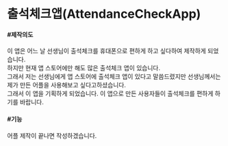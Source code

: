 <h1>출석체크앱(AttendanceCheckApp)</h1>

<h4>#제작의도</h4>
이 앱은 어느 날 선생님이 출석체크를 휴대폰으로 편하게 하고 싶다하여 제작하게 되었습니다.<br>
하지만 현재 앱 스토어에만 해도 많은 출석체크 앱이 있습니다.<br>
그래서 저는 선생님에게 앱 스토어에 출석체크 앱이 있다고 말씀드렸지만 선생님께서는 제가 만든 어플을 사용해보고 싶다고하셨습니다.<br>
그래서 이 앱을 기획하게 되었습니다. 이 앱으로 만든 사용자들이 출석체크를 편하게 하기를 바랍니다.<br>

<h4>#기능</h4>
어플 제작이 끝나면 작성하겠습니다. 


